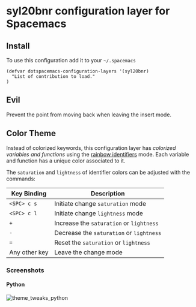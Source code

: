 # syl20bnr configuration layer for Spacemacs

## Install

To use this configuration add it to your `~/.spacemacs`

```elisp
(defvar dotspacemacs-configuration-layers '(syl20bnr)
  "List of contribution to load."
)
```

## Evil

Prevent the point from moving back when leaving the insert mode.

## Color Theme

Instead of colorized keywords, this configuration layer has *colorized
variables and functions* using the [rainbow identifiers][rainbow-identifiers]
mode. Each variable and function has a unique color associated to it.

The `saturation` and `lightness` of identifier colors can be adjusted with the
commands:

Key Binding   | Description
--------------|------------------------------------------------------------
`<SPC> c s`   | Initiate change `saturation` mode
`<SPC> c l`   | Initiate change `lightness` mode
`+`           | Increase the `saturation` or `lightness`
`-`           | Decrease the `saturation` or `lightness`
`=`           | Reset the `saturation` or `lightness`
Any other key | Leave the change mode

### Screenshots

#### Python

![theme_tweaks_python](https://raw.githubusercontent.com/syl20bnr/spacemacs/master/contrib/syl20bnr/doc/theme-tweaks-python.png)

[rainbow-identifiers]: https://github.com/Fanael/rainbow-identifiers
